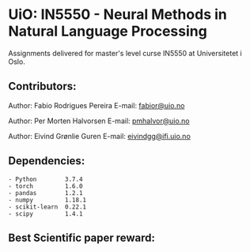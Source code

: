 # UiO: IN5550 - Neural Methods in Natural Language Processing
Assignments delivered for master's level curse IN5550 at Universitetet i Oslo.

## Contributors:
Author: Fabio Rodrigues Pereira
E-mail: fabior@uio.no

Author: Per Morten Halvorsen
E-mail: pmhalvor@uio.no

Author: Eivind Grønlie Guren
E-mail: eivindgg@ifi.uio.no

## Dependencies:
```
- Python        3.7.4
- torch         1.6.0  
- pandas        1.2.1
- numpy         1.18.1
- scikit-learn  0.22.1
- scipy         1.4.1 
```
## Best Scientific paper reward:


